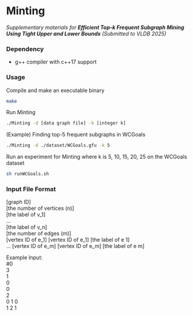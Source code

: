 # Minting
*Supplementary materials for **Efficient Top-k Frequent Subgraph Mining Using Tight Upper and Lower Bounds** (Submitted to VLDB 2025)*

### Dependency
- g++ compiler with c++17 support

### Usage
Compile and make an executable binary
```bash
make
```

Run Minting
```bash
./Minting -d [data graph file] -k [integer k]
```

(Example) Finding top-5 frequent subgraphs in WCGoals
```bash
./Minting -d ./dataset/WCGoals.gfu -k 5
```

Run an experiment for Minting where k is 5, 10, 15, 20, 25 on the WCGoals dataset
```bash
sh runWCGoals.sh
```

### Input File Format
[graph ID]  
[the number of vertices (n)]  
[the label of v_1]  
...  
[the label of v_n]  
[the number of edges (m)]  
[vertex ID of e_1] [vertex ID of e_1] [the label of e 1]  
...
[vertex ID of e_m] [vertex ID of e_m] [the label of e m]  

Example Input:  
#0  
3  
1  
0  
0  
2  
0 1 0  
1 2 1  
